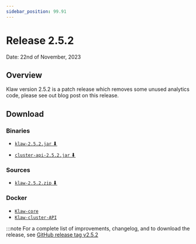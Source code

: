 ```yaml
---
sidebar_position: 99.91
---
```


# Release 2.5.2

Date: 22nd of November, 2023

## Overview

Klaw version 2.5.2 is a patch release which removes some unused analytics code, please see out blog post on this release.

## Download

### Binaries

- [`klaw-2.5.2.jar` ⬇︎](https://github.com/Aiven-Open/klaw/releases/download/v2.5.2/klaw-2.5.2.jar)

- [`cluster-api-2.5.2.jar` ⬇](https://github.com/Aiven-Open/klaw/releases/download/v2.5.2/cluster-api-2.5.2.jar)

### Sources

- [`klaw-2.5.2.zip` ⬇](https://github.com/Aiven-Open/klaw/archive/refs/tags/v2.5.2.zip)

### Docker

- [`Klaw-core`](https://hub.docker.com/r/aivenoy/klaw-core)
- [`Klaw-cluster-API`](https://hub.docker.com/r/aivenoy/klaw-cluster-api)

:::note
For a complete list of improvements, changelog, and to download the release,
see [GitHub release tag v2.5.2](https://github.com/aiven/klaw/releases/tag/v2.5.2)
